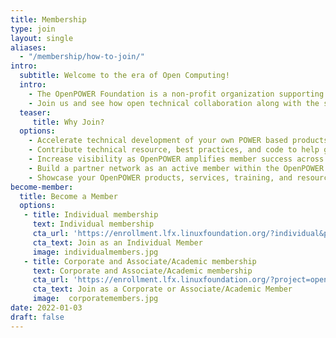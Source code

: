 ```yaml
---
title: Membership
type: join
layout: single
aliases:
  - "/membership/how-to-join/"
intro:
  subtitle: Welcome to the era of Open Computing!
  intro:
    - The OpenPOWER Foundation is a non-profit organization supporting the free and open RISC instruction set architecture and extensions. We enable open community collaboration, technology advancements in the OpenPOWER ecosystem, and visibility of OpenPOWER successes.
    - Join us and see how open technical collaboration along with the support of many OpenPOWER programs can help drive your business forward.
  teaser:
     title: Why Join?
  options:
    - Accelerate technical development of your own POWER based products
    - Contribute technical resource, best practices, and code to help guide and influence OpenPOWER deliverables
    - Increase visibility as OpenPOWER amplifies member success across the industry
    - Build a partner network as an active member within the OpenPOWER community
    - Showcase your OpenPOWER products, services, training, and resources on OpenPOWER Ready
become-member:
  title: Become a Member
  options:
   - title: Individual membership
     text: Individual membership
     cta_url: 'https://enrollment.lfx.linuxfoundation.org/?individual&project=openpowerfoundation'
     cta_text: Join as an Individual Member
     image: individualmembers.jpg
   - title: Corporate and Associate/Academic membership
     text: Corporate and Associate/Academic membership
     cta_url: 'https://enrollment.lfx.linuxfoundation.org/?project=openpowerfoundation'
     cta_text: Join as a Corporate or Associate/Academic Member
     image:  corporatemembers.jpg
date: 2022-01-03
draft: false
---
```

